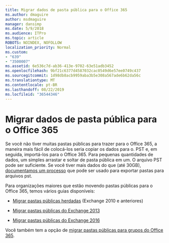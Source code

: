 ```yaml
---
title: Migrar dados de pasta pública para o Office 365
ms.author: dmaguire
author: msdmaguire
manager: dansimp
ms.date: 5/9/2018
ms.audience: ITPro
ms.topic: article
ROBOTS: NOINDEX, NOFOLLOW
localization_priority: Normal
ms.custom:
- "639"
- "3500007"
ms.assetid: 6e536c7d-ab36-413e-9702-63e51adb3452
ms.openlocfilehash: 9bf21c6377d4587032cac0549d6e57ee0749c437
ms.sourcegitcommit: 1d98db8acb9959aba3b5e308a567ade6b62da56c
ms.translationtype: MT
ms.contentlocale: pt-BR
ms.lasthandoff: 08/22/2019
ms.locfileid: "36544346"
---
```

# <a name="migrate-public-folder-data-to-office-365"></a>Migrar dados de pasta pública para o Office 365

Se você não tiver muitas pastas públicas para trazer para o Office 365, a maneira mais fácil de colocá-los seria copiar os dados para o. PST e, em seguida, importá-los para o Office 365. Para pequenas quantidades de dados, um simples arrastar e soltar de pasta pública em um. O arquivo PST pode ser suficiente. Se você tiver mais dados do que (até 30GB), [documentamos um processo](https://technet.microsoft.com/library/dn874017%28v=exchg.150%29.aspx) que pode ser usado para exportar pastas para arquivos pst.
  
Para organizações maiores que estão movendo pastas públicas para o Office 365, temos vários guias disponíveis:
  
- [Migrar pastas públicas herdadas](https://technet.microsoft.com/library/dn874017%28v=exchg.150%29.aspx) (Exchange 2010 e anteriores)

- [Migrar pastas públicas do Exchange 2013](https://technet.microsoft.com/library/mt798260%28v=exchg.150%29.aspx)

- [Migrar pastas públicas do Exchange 2016](https://technet.microsoft.com/library/mt798260%28v=exchg.160%29.aspx)

Você também tem a opção de [migrar pastas públicas para grupos do Office 365](https://technet.microsoft.com/library/mt843872%28v=exchg.150%29.aspx).
  